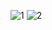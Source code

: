 ![1](https://user-images.githubusercontent.com/92145567/212690058-b425f7c7-1054-450e-aeb0-a84a7c7b98a5.png)
![2](https://user-images.githubusercontent.com/92145567/212690061-12a9fb73-0874-4dd6-a52e-00186511b94a.png)
